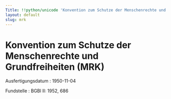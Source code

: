 ```yaml
---
Title: !!python/unicode 'Konvention zum Schutze der Menschenrechte und Grundfreiheiten'
layout: default
slug: mrk
---
```


# Konvention zum Schutze der Menschenrechte und Grundfreiheiten (MRK)

Ausfertigungsdatum
:   1950-11-04

Fundstelle
:   BGBl II: 1952, 686

